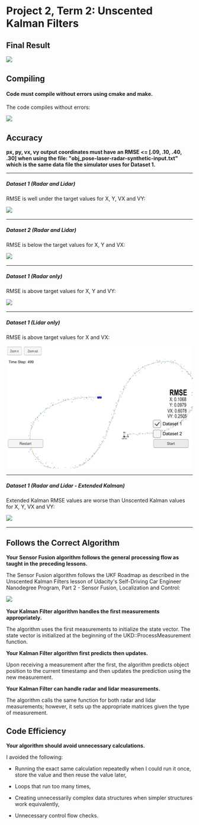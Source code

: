 Project 2, Term 2: Unscented Kalman Filters
=======================

Final Result
------------

![](media/Unscented_Kalman.gif)

Compiling
---------

#### Code must compile without errors using cmake and make.

The code compiles without errors:

![](media/Compile.png)

Accuracy
--------

**px, py, vx, vy output coordinates must have an RMSE \<= [.09, .10, .40, .30]
when using the file: "obj_pose-laser-radar-synthetic-input.txt" which is the
same data file the simulator uses for Dataset 1.**

-------------------
##### Dataset 1 (Radar and Lidar)
RMSE is well under the target values for X, Y, VX and VY:

![](media/RMSE1.png)

-------------------
##### Dataset 2 (Radar and Lidar)
RMSE is below the target values for X, Y and VX:

![](media/RMSE2.png)

-------------------
##### Dataset 1 (Radar only)
RMSE is above target values for X, Y and VY:

![](media/RMSE1Radar.png)

-------------------
##### Dataset 1 (Lidar only)
RMSE is above target values for X and VX:

![](media/RMSE1Lidar.png)

-------------------
##### Dataset 1 (Radar and Lidar - Extended Kalman)
Extended Kalman RMSE values are worse than Unscented Kalman values for X, Y, VX and VY:

![](media/RMSE1Ext.png)

---------------

Follows the Correct Algorithm
-----------------------------

**Your Sensor Fusion algorithm follows the general processing flow as taught in
the preceding lessons.**

The Sensor Fusion algorithm follows the UKF Roadmap as described in the Unscented Kalman Filters lesson of Udacity's Self-Driving Car Engineer Nanodegree Program, Part 2 -  Sensor Fusion, Localization and Control:

![](media/UKF_Roadmap.png)

**Your Kalman Filter algorithm handles the first measurements appropriately.**

The algorithm uses the first measurements to initialize the state vector. The state vector is initialized at the beginning of the UKD::ProcessMeasurement function.

**Your Kalman Filter algorithm first predicts then updates.**

Upon receiving a measurement after the first, the algorithm predicts object
position to the current timestamp and then updates the prediction using the new
measurement.

**Your Kalman Filter can handle radar and lidar measurements.**

The algorithm calls the same function for both radar and lidar measurements; however, it sets up the appropriate matrices given the type of measurement.

Code Efficiency
---------------

**Your algorithm should avoid unnecessary calculations.**

I avoided the following:

-   Running the exact same calculation repeatedly when I could run it once,
    store the value and then reuse the value later,

-   Loops that run too many times,

-   Creating unnecessarily complex data structures when simpler structures work
    equivalently,

-   Unnecessary control flow checks.
